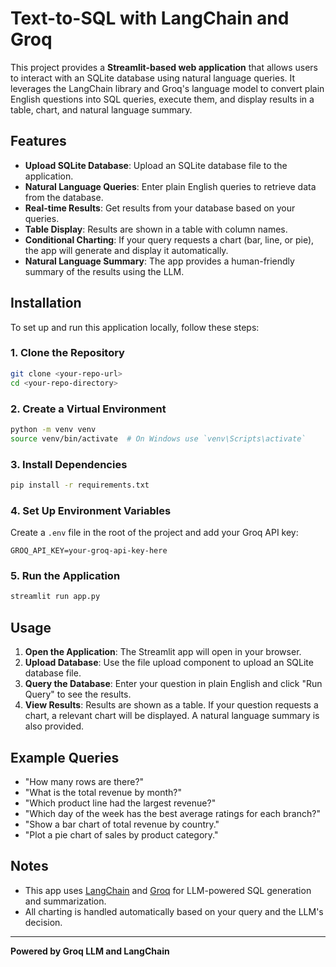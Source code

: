 # Text-to-SQL with LangChain and Groq

This project provides a **Streamlit-based web application** that allows users to interact with an SQLite database using natural language queries. It leverages the LangChain library and Groq's language model to convert plain English questions into SQL queries, execute them, and display results in a table, chart, and natural language summary.


## Features

- **Upload SQLite Database**: Upload an SQLite database file to the application.
- **Natural Language Queries**: Enter plain English queries to retrieve data from the database.
- **Real-time Results**: Get results from your database based on your queries.
- **Table Display**: Results are shown in a table with column names.
- **Conditional Charting**: If your query requests a chart (bar, line, or pie), the app will generate and display it automatically.
- **Natural Language Summary**: The app provides a human-friendly summary of the results using the LLM.

## Installation

To set up and run this application locally, follow these steps:

### 1. Clone the Repository

```bash
git clone <your-repo-url>
cd <your-repo-directory>
```

### 2. Create a Virtual Environment

```bash
python -m venv venv
source venv/bin/activate  # On Windows use `venv\Scripts\activate`
```

### 3. Install Dependencies

```bash
pip install -r requirements.txt
```

### 4. Set Up Environment Variables

Create a `.env` file in the root of the project and add your Groq API key:

```
GROQ_API_KEY=your-groq-api-key-here
```

### 5. Run the Application

```bash
streamlit run app.py
```

## Usage

1. **Open the Application**: The Streamlit app will open in your browser.
2. **Upload Database**: Use the file upload component to upload an SQLite database file.
3. **Query the Database**: Enter your question in plain English and click "Run Query" to see the results.
4. **View Results**: Results are shown as a table. If your question requests a chart, a relevant chart will be displayed. A natural language summary is also provided.

## Example Queries

- "How many rows are there?"
- "What is the total revenue by month?"
- "Which product line had the largest revenue?"
- "Which day of the week has the best average ratings for each branch?"
- "Show a bar chart of total revenue by country."
- "Plot a pie chart of sales by product category."

## Notes
- This app uses [LangChain](https://python.langchain.com/) and [Groq](https://groq.com/) for LLM-powered SQL generation and summarization.
- All charting is handled automatically based on your query and the LLM's decision.
 

---

**Powered by Groq LLM and LangChain**

